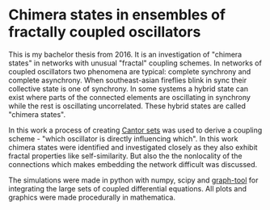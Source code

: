 # Chimera states in ensembles of fractally coupled oscillators

This is my bachelor thesis from 2016. It is an investigation of "chimera states" in networks with unusual "fractal" coupling schemes.
In networks of coupled oscillators two phenomena are typical: complete synchrony and complete asynchrony. When southeast-asian fireflies blink
in sync their collective state is one of synchrony. In some systems a hybrid state can exist where parts of the connected elements are oscillating in synchrony while the rest is oscillating uncorrelated. These hybrid states are called "chimera states".

In this work a process of creating [Cantor sets](https://en.wikipedia.org/wiki/Cantor_set) was used to derive a coupling scheme - "which oscillator is directly influencing which". In this work chimera states were identified and investigated closely as they also exhibit fractal properties like self-similarity. But also the the nonlocality of the connections which makes embedding the network difficult was discussed.

The simulations were made in python with numpy, scipy and [graph-tool](https://github.com/antmd/graph-tool) for integrating the large sets of coupled differential equations. All plots and graphics were made procedurally in mathematica.
